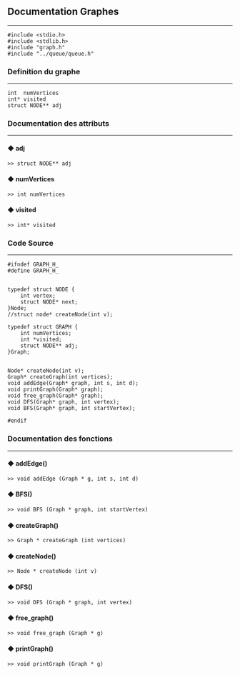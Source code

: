 ## Documentation Graphes
---
```
#include <stdio.h>
#include <stdlib.h>
#include "graph.h"
#include "../queue/queue.h"
```

### Definition du graphe
---
```
int  numVertices
int* visited
struct NODE** adj
```
### Documentation des attributs
---
#### ◆ adj
```
>> struct NODE** adj
```

#### ◆ numVertices
```
>> int numVertices
```
#### ◆ visited
```
>> int* visited
```

### Code Source
---
```
#ifndef GRAPH_H_
#define GRAPH_H_
 
 
typedef struct NODE {
    int vertex;
    struct NODE* next;
}Node;
//struct node* createNode(int v);
 
typedef struct GRAPH {
    int numVertices;
    int *visited;
    struct NODE** adj;
}Graph;
 
 
Node* createNode(int v);
Graph* createGraph(int vertices);
void addEdge(Graph* graph, int s, int d);
void printGraph(Graph* graph);
void free_graph(Graph* graph);
void DFS(Graph* graph, int vertex);
void BFS(Graph* graph, int startVertex);
 
#endif
```

### Documentation des fonctions
---
#### ◆ addEdge()
```	
>> void addEdge (Graph * g, int s, int d)	
```

#### ◆ BFS()
```
>> void BFS (Graph * graph, int startVertex)	
```

#### ◆ createGraph()
```
>> Graph * createGraph (int vertices)	
```

#### ◆ createNode()
```
>> Node * createNode (int v)
```

#### ◆ DFS()
```
>> void DFS (Graph * graph, int vertex)
```

#### ◆ free_graph()
```
>> void free_graph (Graph * g)
```

#### ◆ printGraph()
```
>> void printGraph (Graph * g)
```
